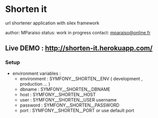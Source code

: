 Shorten it
==========

url shortener application with silex framework

author: MParaiso
status: work in progress
contact: mparaiso@online.fr

## Live DEMO : http://shorten-it.herokuapp.com/

### Setup

+ environment variables :
    + environment : SYMFONY__SHORTEN__ENV ( development , production ... )
    + dbname : SYMFONY__SHORTEN__DBNAME
    + host : SYMFONY__SHORTEN__HOST
    + user : SYMFONY__SHORTEN__USER username
    + password : SYMFONY__SHORTEN__PASSWORD
    + port : SYMFONY__SHORTEN__PORT or use default port